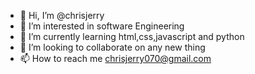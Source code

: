 - 👋 Hi, I’m @chrisjerry
- 👀 I’m interested in software Engineering
- 🌱 I’m currently learning html,css,javascript and python
- 💞️ I’m looking to collaborate on any new thing
- 📫 How to reach me chrisjerry070@gmail.com

<!---
ossydimma/ossydimma is a ✨ special ✨ repository because its `README.md` (this file) appears on your GitHub profile.
You can click the Preview link to take a look at your changes.
--->
